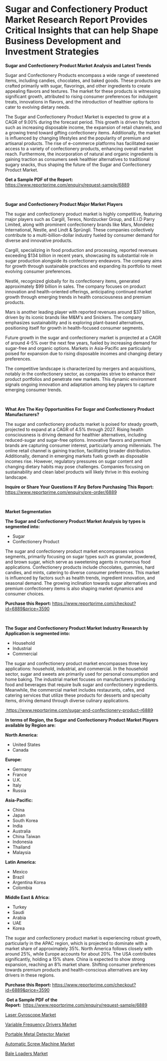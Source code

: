 <p><h1>Sugar and Confectionery Product Market Research Report Provides Critical Insights that can help Shape Business Development and Investment Strategies</h1></p><p><strong>Sugar and Confectionery Product Market Analysis and Latest Trends</strong></p>
<p><p>Sugar and Confectionery Products encompass a wide range of sweetened items, including candies, chocolates, and baked goods. These products are crafted primarily with sugar, flavorings, and other ingredients to create appealing flavors and textures. The market for these products is witnessing significant growth, attributed to rising consumer preferences for indulgent treats, innovations in flavors, and the introduction of healthier options to cater to evolving dietary needs.</p><p>The Sugar and Confectionery Product Market is expected to grow at a CAGR of 9.00% during the forecast period. This growth is driven by factors such as increasing disposable income, the expansion of retail channels, and a growing trend toward gifting confectionery items. Additionally, the market is influenced by changing lifestyles and the popularity of premium and artisanal products. The rise of e-commerce platforms has facilitated easier access to a variety of confectionery products, enhancing overall market reach. Furthermore, the incorporation of natural and organic ingredients is gaining traction as consumers seek healthier alternatives to traditional sugary snacks, thus shaping the future of the Sugar and Confectionery Product Market.</p></p>
<p><strong>Get a Sample PDF of the Report:&nbsp;</strong> <a href="https://www.reportprime.com/enquiry/request-sample/6889?utm_campaign=3544&utm_medium=2&utm_source=Github&utm_content=ia&utm_term=19032025&utm_id=sugar-and-confectionery-product">https://www.reportprime.com/enquiry/request-sample/6889</a></p>
<p>&nbsp;</p>
<p><strong>Sugar and Confectionery Product Major Market Players</strong></p>
<p><p>The sugar and confectionery product market is highly competitive, featuring major players such as Cargill, Tereos, Nordzucker Group, and E.I.D Parry Limited, along with prominent confectionery brands like Mars, Mondelez International, Nestle, and Lindt & Sprüngli. These companies collectively contribute to a multi-billion-dollar industry fueled by consumer demand for diverse and innovative products.</p><p>Cargill, specializing in food production and processing, reported revenues exceeding $134 billion in recent years, showcasing its substantial role in sugar production alongside its confectionery endeavors. The company aims for growth through sustainable practices and expanding its portfolio to meet evolving consumer preferences.</p><p>Nestlé, recognized globally for its confectionery items, generated approximately $99 billion in sales. The company focuses on product innovation and health-oriented offerings, anticipating continued market growth through emerging trends in health consciousness and premium products.</p><p>Mars is another leading player with reported revenues around $37 billion, driven by its iconic brands like M&M's and Snickers. The company emphasizes sustainability and is exploring plant-based alternatives, positioning itself for growth in health-focused consumer segments.</p><p>Future growth in the sugar and confectionery market is projected at a CAGR of around 4-5% over the next few years, fueled by increasing demand for sugar-free and organic options. Markets in Asia-Pacific are particularly poised for expansion due to rising disposable incomes and changing dietary preferences.</p><p>The competitive landscape is characterized by mergers and acquisitions, notably in the confectionery sector, as companies strive to enhance their product portfolios and penetrate new markets. This dynamic environment signals ongoing innovation and adaptation among key players to capture emerging consumer trends.</p></p>
<p>&nbsp;</p>
<p><strong>What Are The Key Opportunities For Sugar and Confectionery Product Manufacturers?</strong></p>
<p><p>The sugar and confectionery products market is poised for steady growth, projected to expand at a CAGR of 4.5% through 2027. Rising health consciousness is driving demand for healthier alternatives, including reduced-sugar and sugar-free options. Innovative flavors and premium brands are capturing consumer interest, particularly among millennials. The online retail channel is gaining traction, facilitating broader distribution. Additionally, demand in emerging markets fuels growth as disposable incomes rise. However, regulatory pressures on sugar content and changing dietary habits may pose challenges. Companies focusing on sustainability and clean label products will likely thrive in this evolving landscape.</p></p>
<p><strong>Inquire or Share Your Questions If Any Before Purchasing This Report:</strong> <a href="https://www.reportprime.com/enquiry/pre-order/6889?utm_campaign=3544&utm_medium=2&utm_source=Github&utm_content=ia&utm_term=19032025&utm_id=sugar-and-confectionery-product">https://www.reportprime.com/enquiry/pre-order/6889</a></p>
<p>&nbsp;</p>
<p><strong>Market Segmentation</strong></p>
<p><strong>The Sugar and Confectionery Product Market Analysis by types is segmented into:</strong></p>
<p><ul><li>Sugar</li><li>Confectionery Product</li></ul></p>
<p><p>The sugar and confectionery product market encompasses various segments, primarily focusing on sugar types such as granular, powdered, and brown sugar, which serve as sweetening agents in numerous food applications. Confectionery products include chocolates, gummies, hard candies, and mints, catering to diverse consumer preferences. This market is influenced by factors such as health trends, ingredient innovation, and seasonal demand. The growing inclination towards sugar alternatives and premium confectionery items is also shaping market dynamics and consumer choices.</p></p>
<p><strong>Purchase this Report:&nbsp;</strong><a href="https://www.reportprime.com/checkout?id=6889&price=3590&utm_campaign=3544&utm_medium=2&utm_source=Github&utm_content=ia&utm_term=19032025&utm_id=sugar-and-confectionery-product">https://www.reportprime.com/checkout?id=6889&price=3590</a></p>
<p>&nbsp;</p>
<p><strong>The Sugar and Confectionery Product Market Industry Research by Application is segmented into:</strong></p>
<p><ul><li>Household</li><li>Industrial</li><li>Commercial</li></ul></p>
<p><p>The sugar and confectionery product market encompasses three key applications: household, industrial, and commercial. In the household sector, sugar and sweets are primarily used for personal consumption and home baking. The industrial market focuses on manufacturers producing food and beverages that require bulk sugar and confectionery ingredients. Meanwhile, the commercial market includes restaurants, cafes, and catering services that utilize these products for desserts and specialty items, driving demand through diverse culinary applications.</p></p>
<p><a href="https://www.reportprime.com/sugar-and-confectionery-product-r6889?utm_campaign=3544&utm_medium=2&utm_source=Github&utm_content=ia&utm_term=19032025&utm_id=sugar-and-confectionery-product">&nbsp;https://www.reportprime.com/sugar-and-confectionery-product-r6889</a></p>
<p><strong>In terms of Region, the Sugar and Confectionery Product Market Players available by Region are:</strong></p>
<p>
    <p> <strong> North America: </strong>
        <ul>
            <li>United States</li>
            <li>Canada</li>
        </ul>
        </p> 
    <p> <strong> Europe: </strong>
        <ul>
            <li>Germany</li>
            <li>France</li>
            <li>U.K.</li>
            <li>Italy</li>
            <li>Russia</li>
        </ul>
        </p> 
    <p> <strong> Asia-Pacific: </strong>
        <ul>
            <li>China</li>
            <li>Japan</li>
            <li>South Korea</li>
            <li>India</li>
            <li>Australia</li>
            <li>China Taiwan</li>
            <li>Indonesia</li>
            <li>Thailand</li>
            <li>Malaysia</li>
        </ul>
        </p> 
    <p> <strong> Latin America: </strong>
        <ul>
            <li>Mexico</li>
            <li>Brazil</li>
            <li>Argentina Korea</li>
            <li>Colombia</li>
        </ul>
        </p> 
    <p> <strong> Middle East & Africa: </strong>
        <ul>
            <li>Turkey</li>
            <li>Saudi</li>
            <li>Arabia</li>
            <li>UAE</li>
            <li>Korea</li>
        </ul>
    </p>
    </p>
<p><p>The sugar and confectionery product market is experiencing robust growth, particularly in the APAC region, which is projected to dominate with a market share of approximately 35%. North America follows closely with around 25%, while Europe accounts for about 20%. The USA contributes significantly, holding a 15% share. China is expected to show strong expansion, reaching an 8% market share. Shifting consumer preferences towards premium products and health-conscious alternatives are key drivers in these regions.</p></p>
<p><strong>Purchase this Report: </strong><a href="https://www.reportprime.com/checkout?id=6889&price=3590&utm_campaign=3544&utm_medium=2&utm_source=Github&utm_content=ia&utm_term=19032025&utm_id=sugar-and-confectionery-product">https://www.reportprime.com/checkout?id=6889&price=3590</a></p>
<p>&nbsp;<strong>Get a Sample PDF of the Report:&nbsp;&nbsp;</strong><a href="https://www.reportprime.com/enquiry/request-sample/6889?utm_campaign=3544&utm_medium=2&utm_source=Github&utm_content=ia&utm_term=19032025&utm_id=sugar-and-confectionery-product">https://www.reportprime.com/enquiry/request-sample/6889</a></p>
<p><strong></strong></p>
<p><p><a href="https://www.linkedin.com/pulse/laser-gyroscope-markets-comprehensive-analysis-which-includes-6ihuf?utm_campaign=3544&utm_medium=2&utm_source=Github&utm_content=ia&utm_term=19032025&utm_id=sugar-and-confectionery-product">Laser Gyroscope Market</a></p><p><a href="https://www.linkedin.com/pulse/variable-frequency-drivers-market-size-forecast-from-2025-wirdf?utm_campaign=3544&utm_medium=2&utm_source=Github&utm_content=ia&utm_term=19032025&utm_id=sugar-and-confectionery-product">Variable Frequency Drivers Market</a></p><p><a href="https://www.linkedin.com/pulse/portable-metal-detector-market-trend-analysis-suggests-significant-nhcyf?utm_campaign=3544&utm_medium=2&utm_source=Github&utm_content=ia&utm_term=19032025&utm_id=sugar-and-confectionery-product">Portable Metal Detector Market</a></p><p><a href="https://www.linkedin.com/pulse/automatic-screw-machine-market-research-2025-2032-growth-5euxf?utm_campaign=3544&utm_medium=2&utm_source=Github&utm_content=ia&utm_term=19032025&utm_id=sugar-and-confectionery-product">Automatic Screw Machine Market</a></p><p><a href="https://www.linkedin.com/pulse/bale-loaders-industry-overview-2025-2032-market-trends-dynamics-geljf?utm_campaign=3544&utm_medium=2&utm_source=Github&utm_content=ia&utm_term=19032025&utm_id=sugar-and-confectionery-product">Bale Loaders Market</a></p></p>